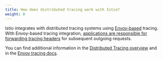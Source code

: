 ```yaml
---
title: How does distributed tracing work with Istio?
weight: 0
---
```


Istio integrates with distributed tracing systems using [Envoy-based](#how-envoy-based-tracing-works) tracing. With Envoy-based tracing integration, [applications are responsible for forwarding tracing headers](#istio-copy-headers) for subsequent outgoing requests.

You can find additional information in the [Distributed Tracing overview](/pt-br/docs/tasks/observability/distributed-tracing/overview/) and
in the [Envoy tracing docs](https://www.envoyproxy.io/docs/envoy/latest/intro/arch_overview/observability/tracing).
